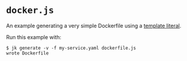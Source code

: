 # `docker.js`

An example generating a very simple Dockerfile using a [template
literal][js-template-literal].

[js-template-literal]: https://developer.mozilla.org/en-US/docs/Web/JavaScript/Reference/Template_literals

Run this example with:

```console
$ jk generate -v -f my-service.yaml dockerfile.js
wrote Dockerfile
```
